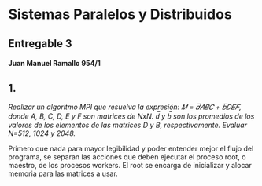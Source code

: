 # Sistemas Paralelos y Distribuidos
## Entregable 3
#### Juan Manuel Ramallo 954/1

## 1.
_Realizar un algoritmo MPI que resuelva la expresión: 𝑀 = 𝑑̅𝐴𝐵𝐶 + 𝑏̅𝐷𝐸𝐹, donde A, B, C, D, E y F son matrices de NxN. d̅ y b̅ son los promedios de los valores de los elementos de las matrices D y B, respectivamente.
Evaluar N=512, 1024 y 2048._

Primero que nada para mayor legibilidad y poder entender mejor el flujo del programa, se separan las acciones que deben ejecutar el proceso root, o maestro, de los procesos workers.
El root se encarga de inicializar y alocar memoria para las matrices a usar.
